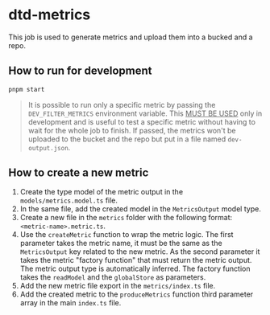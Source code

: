 # dtd-metrics

This job is used to generate metrics and upload them into a bucked and a repo.

## How to run for development

```bash
pnpm start
```

> It is possible to run only a specific metric by passing the `DEV_FILTER_METRICS` environment variable. This <u>MUST BE USED</u> only in development and is useful to test a specific metric without having to wait for the whole job to finish.
> If passed, the metrics won't be uploaded to the bucket and the repo but put in a file named `dev-output.json`.

## How to create a new metric

1. Create the type model of the metric output in the `models/metrics.model.ts` file.
2. In the same file, add the created model in the `MetricsOutput` model type.
3. Create a new file in the `metrics` folder with the following format: `<metric-name>.metric.ts`.
4. Use the `createMetric` function to wrap the metric logic. The first parameter takes the metric name, it must be the same as the `MetricsOutput` key related to the new metric. As the second parameter it takes the metric "factory function" that must return the metric output. The metric output type is automatically inferred. The factory function takes the `readModel` and the `globalStore` as parameters.
5. Add the new metric file export in the `metrics/index.ts` file.
6. Add the created metric to the `produceMetrics` function third parameter array in the main `index.ts` file.
